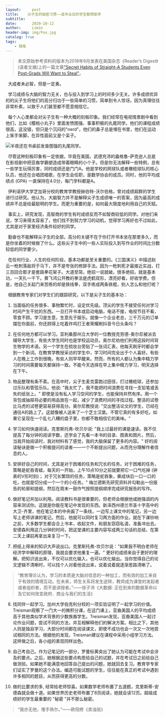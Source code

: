 ```yaml
---
layout:     post                  
title:    尖子生的秘密习惯——连毕业后的学生都想偷学
subtitle: 
date:       2020-10-12
author:     Limin                    
header-img: img/Fox.jpg    
catalog: true                     
tags:                             
    - 随笔
---
```


> 本文原始参考资料的版本为2018年9月发表在美国杂志《Reader’s Digest》(读者文摘)上的一篇文章["Secret Habits of Straight-A Students Even Post-Grads Will Want to Steal"](https://www.rd.com/list/straight-a-students-secrets/)。 

 &nbsp; 大成者未必智，但是一定勇。

 &nbsp;  学习成绩与大脑的智力无关，也与投入到学习上的时间多少无关。许多成绩优异的的尖子生将他们的高分归功于一些简单的习惯，简单到令人惊讶。因为真理往往非常朴素，以致于人们甚至都不愿意相信它。

 &nbsp;  每个人心里都会对尖子生有一种大概的刻板印象。我们经常在电视情景剧中看到他们，比如《樱桃小丸子》里面发愤图强、事事积极的丸尾同学。他们的课程成绩很高，这没错，但只是个沉闷的"nerd"，他们的鼻子总是埋在书里，他们在运动上笨手笨脚，在异性面前又是个呆子。

![半夜还在书桌前发奋图强的丸尾同学。](https://upload-images.jianshu.io/upload_images/17085473-5f399377bd45a45d.jpeg?imageMogr2/auto-orient/strip%7CimageView2/2/w/1240)

 &nbsp; 尽管这种刻板印象有一定依据，毕竟在美国，武德充沛的盎格鲁-萨克逊人总是在影视剧中把亚裔学霸塑造成带着眼睛的小个子。但是你无法解释一些特例，总有一些学生玩得厉害，同时成绩还是门门A。他是学校的网球队或者橄榄球队的核心队员，他还在合唱团唱歌，在学生会任职，是数学协会的成员。同时，他的平均成绩点 (GPA) 一直保持在4.0分，每门学科都是A。

&nbsp;  伊利诺伊大学芝加哥分校的教育学教授赫伯特-沃尔伯格，曾对成绩超群的学生进行过研究。他认为，大脑智力并不是解释尖子生成绩唯一的答案，因为最高的成绩并不总是给最聪明的学生。而更为重要的是，如何最大限度地利用自己的天赋。

&nbsp;   事实上，研究发现，高智商的学生有时成绩反而不如智商较低的同学。对他们来说，学习来得太容易了，他们找不到努力学习的动机，觉得学习再好也不过如此，尤其是对于家里经济条件较好的同学。

&nbsp;  勤奋也不能解释尖子生的全部。高分的关键不在于你打开书本坐在那里多久，而是你坐着的时候做了什么。这些尖子生中的一些人实际投入到写作业的时间比分数较低的同学要少。

&nbsp;   在任何行业、人生的任何阶段，基本功都是至关重要的。《三国演义》中描述赵云一枪刺落敌将于马下，并不是夸张的修辞手法。因为一枪刺死才最接近实战，打三百回合那才是套路拳花架子。大道至简，绝招一说就破。很多绝招，就是基本功，一天扎一千下。黄飞鸿公开教的拳法是虎鹤双形，漂亮好看，好收学费。但是，他自己关起门来苦练的却是铁线拳，双手练成两条铁棍，别人怎么和他打呢？

&nbsp;  根据教育专家们对学生们的跟踪研究，以下是尖子生的基本功：

1. 当面临的任务很多、事物繁忙时，设定优先级。顶尖的学生不接受任何对学习时间产生干扰的东西。一旦打开书本或启动电脑，电话不接，电视节目不看，零食不顾。学习是生意，生意先于娱乐。就像一个企业老总，三千万元的订单摆在你面前，你还顾得上吃着炸鸡打王者荣耀刷抖音今日头条吗？

2. 在任何地方都可以学习。亚利桑那州立大学的一位教授克劳德-奥尔尼被派去辅导大学生，有些大学生同时也是学校运动员，奥尔尼劝他们利用这段时间背生物学的术语。另一个学生在梳妆台旁贴了一张词汇表，他每天刷牙时都会学到一个新词。在教育学教授采访的学生中，学习时间完全出于个人喜好。有些人在晚上工作到很晚，有些人则早早醒来。然而，所有的人都认为集中精力学习的时间需要每天都保持一致。不能今天选择在早上集中精力学习，明天选择在下午。

3. 物品整理有条不紊。在高中时，尖子生麦克雷跑过田径，打过橄榄球，还参加过乐队和管弦乐队。他说: "我太忙了，我不能把时间浪费在寻找一支铅笔或丢失的纸张上。" 即使是没有私人学习空间的学生，也能保持井然有序。用一个背包或抽屉将必要的用品放在一起，减少了浪费时间的寻找过程。整洁的试卷比马虎的试卷更容易获得高分。奥尔尼教授说: "交出整洁论文的学生，已经在通往A的路上了。这就像被人送来了一个芝士汉堡。不管它真的有多好吃，如果它呈现在一个乱七八糟的盘子里，你都不敢相信它的美味。"

4. 学习如何快速阅读。克里斯托弗-坎贝尔说: "我上过最好的课是速读。我不仅提高了每分钟的阅读字数，还学会了先看一本书的目录、图表和图片。然后，当我开始阅读时，我对材料有了感觉，我的大脑保留了更多的内容。" 好的阅读秘诀是做一个积极提问的读者——一个不断提出问题，从而充分理解作者信息的人。

5. 安排好自己的时间，尤其是对于困难的任务和冗长的任务。对于困难的任务，策略是蛇吞青蛙，每天的一开始，上午10点10分之前就要把它一口气吃掉 (钟表的V形时刻)； 对于冗长繁琐的任务，策略是蛇吞象，撕成块后一口一口的吃，也就是切分成一个一个的小任务。" 梅兰德斯先研究资料并勾勒出一份报告的轮廓和提纲，然后在周末一鼓作气按照提纲顺序完成研究报告的写作。

6. 做好笔记并加以利用。阅读教科书是很重要的，但老师会根据他或她强调的内容来测试你。这就是你能在笔记中发现的东西。新泽西州德兰市圣十字高中的大卫-齐里，他在笔记本的中央画了一条线，一边写上课文中的笔记，另一边写上老师讲课的笔记。然后，他就可以同时复习两方面的作业。就在下课铃响之前，大多数学生都会合上书本，收起文件，和朋友窃窃私语，准备冲出去。安德森利用这几分钟的时间，把这堂课的主要内容写成两三句话的总结，在第二天上课前再拿出来复习一下。

7. 把纸上得来的知识大声说出口。克里斯托弗-坎贝尔说："如果我不明白老师在经济学中解释的原理，我就会要求他重复一遍。" 更好的成绩来自于更好的理解。把知识说出来，不仅可以优化输入，也可以优化输出。当你觉得自己的论文逻辑不清晰时，可以找个人对着他说出来，说着说着就逐渐思路清晰了。

> “教育理论认为，学习的本质是大脑对信息的⼀种加工，而有效的加工来自于有效的情境互动。在未来，师生关系将发生逆转，教师成为课堂的发起者或者组织者，而不是讲授者。”——徐子沛《大数据: 正在到来的数据革命以及它如何改变政府、商业与我们的生活》

8. 找同伴一起学习。加州大学伯克利分校的一项实验证明了一起学习的价值。Treisman观察了一门大一的微积分课，在这门课上，亚裔美国人的平均成绩高于其他类似学术背景的少数族裔学生。Treisman发现，亚裔美国人一起讨论作业问题，尝试不同的方法，并互相解释他们的解决方案。相比之下，其他人则是独自学习，大部分时间都在阅读课文，即使不成功也会一次又一次地尝试相同的方法。根据他的发现，Treisman建议在课程中采用小组学习方法。这样做之后，各小组的表现同样出色。

9. 自己考自己。作为记笔记的一部分，罗曼标黄突出了她认为可能在考试中会涉及的要点。之后，她根据这些要点构思给自己的试题，并在考试日之前给自己做测验。如果她不能满意地回答自己提出的问题，她就回去复习。教育学专家们证实了罗曼的这个办法。编造可能试题的学生，往往能在真正的考试中遇到许多相同的题目，从而获得更高的分数。

10. 做的比要求的多, 经常给老师惊喜。如果数学老师布置了五道题，克里斯蒂-安德森就会做十道。如果世界历史老师布置了8页阅读，她就会读12页。超级成绩好的学生最重要的 "秘密 "并不那么秘密。

>  “我亦无他，惟手熟尔。”——欧阳修《卖油翁》
